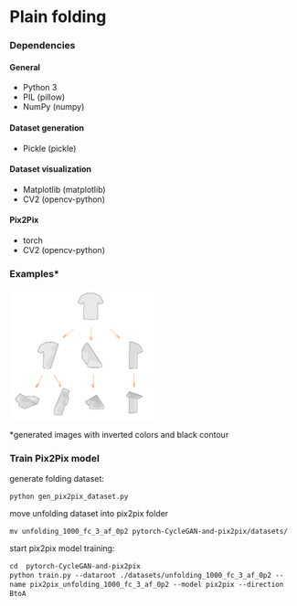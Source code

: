 # Plain folding

### Dependencies

#### General

* Python 3
* PIL (pillow)
* NumPy (numpy)

#### Dataset generation

* Pickle (pickle)

#### Dataset visualization

* Matplotlib (matplotlib)
* CV2 (opencv-python)

#### Pix2Pix

* torch
* CV2 (opencv-python)

### Examples*
<img alt="examples.png" src="examples.png" width=50% />

\*generated images with inverted colors and black contour 

### Train Pix2Pix model

generate folding dataset:

```
python gen_pix2pix_dataset.py
```

move unfolding dataset into pix2pix folder 
```
mv unfolding_1000_fc_3_af_0p2 pytorch-CycleGAN-and-pix2pix/datasets/
```

start pix2pix model training:
```
cd  pytorch-CycleGAN-and-pix2pix
python train.py --dataroot ./datasets/unfolding_1000_fc_3_af_0p2 --name pix2pix_unfolding_1000_fc_3_af_0p2 --model pix2pix --direction BtoA
```




